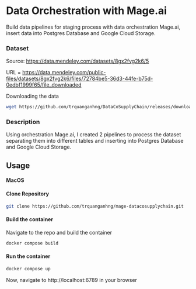 # Data Orchestration with Mage.ai
Build data pipelines for staging process with data orchestration Mage.ai, insert data into Postgres Database and Google Cloud Storage.

### Dataset
Source: https://data.mendeley.com/datasets/8gx2fvg2k6/5

URL = https://data.mendeley.com/public-files/datasets/8gx2fvg2k6/files/72784be5-36d3-44fe-b75d-0edbf1999f65/file_downloaded

Downloading the data
```bash
wget https://github.com/trquanganhng/DataCoSupplyChain/releases/download/Download/DataCoSupplyChainDataset.csv
```

### Description
Using orchestration Mage.ai, I created 2 pipelines to process the dataset separating them into different tables and inserting into Postgres Database and Google Cloud Storage.

## Usage
#### MacOS

#### Clone Repository
```bash
git clone https://github.com/trquanganhng/mage-datacosupplychain.git
```

#### Build the container
Navigate to the repo and build the container

```bash
docker compose build
```

#### Run the container
```bash
docker compose up
```
Now, navigate to http://localhost:6789 in your browser


